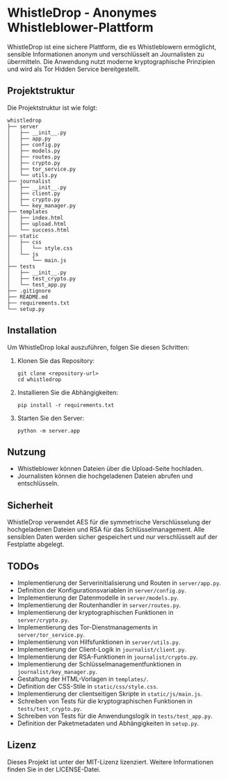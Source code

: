 # WhistleDrop - Anonymes Whistleblower-Plattform

WhistleDrop ist eine sichere Plattform, die es Whistleblowern ermöglicht, sensible Informationen anonym und verschlüsselt an Journalisten zu übermitteln. Die Anwendung nutzt moderne kryptographische Prinzipien und wird als Tor Hidden Service bereitgestellt.

## Projektstruktur

Die Projektstruktur ist wie folgt:

```
whistledrop
├── server
│   ├── __init__.py
│   ├── app.py
│   ├── config.py
│   ├── models.py
│   ├── routes.py
│   ├── crypto.py
│   ├── tor_service.py
│   └── utils.py
├── journalist
│   ├── __init__.py
│   ├── client.py
│   ├── crypto.py
│   └── key_manager.py
├── templates
│   ├── index.html
│   ├── upload.html
│   └── success.html
├── static
│   ├── css
│   │   └── style.css
│   └── js
│       └── main.js
├── tests
│   ├── __init__.py
│   ├── test_crypto.py
│   └── test_app.py
├── .gitignore
├── README.md
├── requirements.txt
└── setup.py
```

## Installation

Um WhistleDrop lokal auszuführen, folgen Sie diesen Schritten:

1. Klonen Sie das Repository:
   ```
   git clone <repository-url>
   cd whistledrop
   ```

2. Installieren Sie die Abhängigkeiten:
   ```
   pip install -r requirements.txt
   ```

3. Starten Sie den Server:
   ```
   python -m server.app
   ```

## Nutzung

- Whistleblower können Dateien über die Upload-Seite hochladen.
- Journalisten können die hochgeladenen Dateien abrufen und entschlüsseln.

## Sicherheit

WhistleDrop verwendet AES für die symmetrische Verschlüsselung der hochgeladenen Dateien und RSA für das Schlüsselmanagement. Alle sensiblen Daten werden sicher gespeichert und nur verschlüsselt auf der Festplatte abgelegt.

## TODOs

- Implementierung der Serverinitialisierung und Routen in `server/app.py`.
- Definition der Konfigurationsvariablen in `server/config.py`.
- Implementierung der Datenmodelle in `server/models.py`.
- Implementierung der Routenhandler in `server/routes.py`.
- Implementierung der kryptographischen Funktionen in `server/crypto.py`.
- Implementierung des Tor-Dienstmanagements in `server/tor_service.py`.
- Implementierung von Hilfsfunktionen in `server/utils.py`.
- Implementierung der Client-Logik in `journalist/client.py`.
- Implementierung der RSA-Funktionen in `journalist/crypto.py`.
- Implementierung der Schlüsselmanagementfunktionen in `journalist/key_manager.py`.
- Gestaltung der HTML-Vorlagen in `templates/`.
- Definition der CSS-Stile in `static/css/style.css`.
- Implementierung der clientseitigen Skripte in `static/js/main.js`.
- Schreiben von Tests für die kryptographischen Funktionen in `tests/test_crypto.py`.
- Schreiben von Tests für die Anwendungslogik in `tests/test_app.py`.
- Definition der Paketmetadaten und Abhängigkeiten in `setup.py`.

## Lizenz

Dieses Projekt ist unter der MIT-Lizenz lizenziert. Weitere Informationen finden Sie in der LICENSE-Datei.